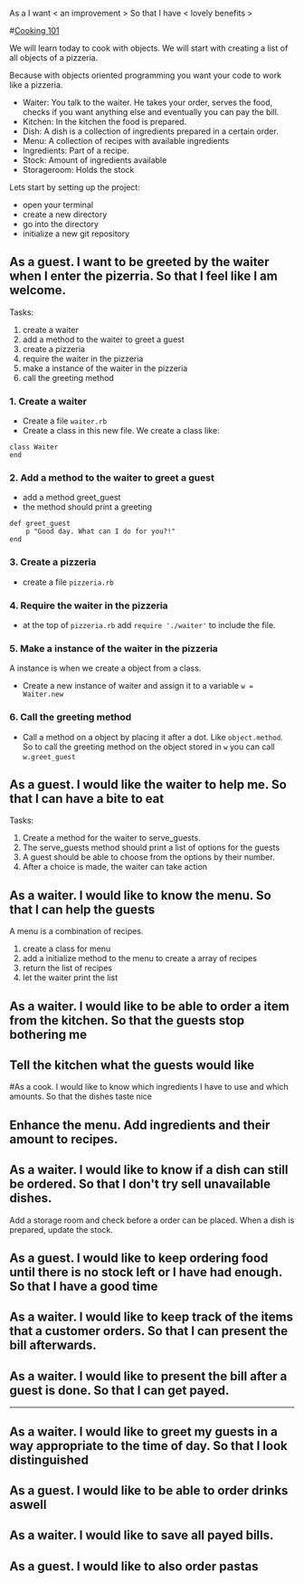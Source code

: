 As a <specific user>
I want < an improvement >
So that I have < lovely benefits >

#[Cooking 101](http://s2.quickmeme.com/img/3c/3ca2955b995c2b02bf1d821a8cf7066c5689eb3e2a4ebc7a80bfdf501290669c.jpg)

We will learn today to cook with objects. We will start with creating a list of all objects of a pizzeria. 

Because with objects oriented programming you want your code to work like a pizzeria. 

- Waiter: You talk to the waiter. He takes your order, serves the food, checks if you want anything else and eventually you can pay the bill. 
- Kitchen: In the kitchen the food is prepared.
- Dish: A dish is a collection of ingredients prepared in a certain order.
- Menu: A collection of recipes with available ingredients
- Ingredients: Part of a recipe. 
- Stock: Amount of ingredients available
- Storageroom: Holds the stock

Lets start by setting up the project:

- open your terminal
- create a new directory 
- go into the directory
- initialize a new git repository

## As a guest. I want to be greeted by the waiter when I enter the pizerria. So that I feel like I am welcome.

Tasks:
1. create a waiter
2. add a method to the waiter to greet a guest
3. create a pizzeria
4. require the waiter in the pizzeria
5. make a instance of the waiter in the pizzeria
6. call the greeting method

### 1. Create a waiter
- Create a file `waiter.rb`
- Create a class in this new file. We create a class like: 

```
class Waiter
end
```

### 2. Add a method to the waiter to greet a guest

- add a method greet_guest
- the method should print a greeting

```
def greet_guest
	p "Good day. What can I do for you?!"
end
```

### 3. Create a pizzeria
- create a file `pizzeria.rb`

### 4. Require the waiter in the pizzeria
- at the top of `pizzeria.rb` add `require './waiter'` to include the file.

### 5. Make a instance of the waiter in the pizzeria

A instance is when we create a object from a class. 

- Create a new instance of waiter and assign it to a variable `w = Waiter.new`

### 6. Call the greeting method

- Call a method on a object by placing it after a dot. Like `object.method`. So to call the greeting method on the object stored in `w` you can call `w.greet_guest`

## As a guest. I would like the waiter to help me. So that I can have a bite to eat

Tasks:

1. Create a method for the waiter to serve_guests. 
2. The serve_guests method should print a list of options for the guests
3. A guest should be able to choose from the options by their number. 
4. After a choice is made, the waiter can take action

## As a waiter. I would like to know the menu. So that I can help the guests

A menu is a combination of recipes. 

1. create a class for menu
2. add a initialize method to the menu to create a array of recipes
3. return the list of recipes
4. let the waiter print the list

## As a waiter. I would like to be able to order a item from the kitchen. So that the guests stop bothering me

Tell the kitchen what the guests would like
- 

#As a cook. I would like to know which ingredients I have to use and which amounts. So that the dishes taste nice

Enhance the menu. Add ingredients and their amount to recipes.
- 

## As a waiter. I would like to know if a dish can still be ordered. So that I don't try sell unavailable dishes.

Add a storage room and check before a order can be placed. When a dish is prepared, update the stock.

## As a guest. I would like to keep ordering food until there is no stock left or I have had enough. So that I have a good time

## As a waiter. I would like to keep track of the items that a customer orders. So that I can present the bill afterwards.

## As a waiter. I would like to present the bill after a guest is done. So that I can get payed.


------------
## As a waiter. I would like to greet my guests in a way appropriate to the time of day. So that I look distinguished

## As a guest. I would like to be able to order drinks aswell

## As a waiter. I would like to save all payed bills.

## As a guest. I would like to also order pastas






